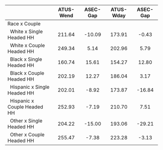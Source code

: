 
|                      |    ATUS-Wend |     ASEC-Gap |    ATUS-Wday |     ASEC-Gap |
| -------------------- | :----------: | :----------: | :----------: | :----------: |
| Race x Couple        |              |              |              |              |
| &nbsp;&nbsp;White x Single Headed HH |       211.64 |       -10.09 |       173.91 |        -0.43 |
| &nbsp;&nbsp;White x Couple Headed HH |       249.34 |         5.14 |       202.96 |         5.79 |
| &nbsp;&nbsp;Black x Single Headed HH |       160.74 |        15.61 |       154.27 |        12.80 |
| &nbsp;&nbsp;Black x Couple Headed HH |       202.19 |        12.27 |       186.04 |         3.17 |
| &nbsp;&nbsp;Hispanic x Single Headed HH |       202.01 |        -8.92 |       173.87 |       -16.84 |
| &nbsp;&nbsp;Hispanic x Couple Headed HH |       252.93 |        -7.19 |       210.70 |         7.51 |
| &nbsp;&nbsp;Other x Single Headed HH |       204.22 |       -15.00 |       193.06 |       -29.21 |
| &nbsp;&nbsp;Other x Couple Headed HH |       255.47 |        -7.38 |       223.28 |        -3.13 |

